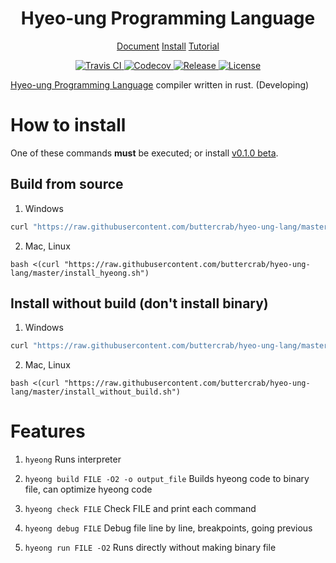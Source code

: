 <h1 align="center">Hyeo-ung Programming Language</h1>

<p align="center">
<a href="https://github.com/buttercrab/hyeo-ung-lang/wiki/Document">Document</a>
<a href="https://github.com/buttercrab/hyeo-ung-lang/wiki/How-to-Install">Install</a>
<a href="https://github.com/buttercrab/hyeo-ung-lang/wiki/Language-Tutorial">Tutorial</a>
</p>

<p align="center">
<a href="https://travis-ci.com/buttercrab/hyeo-ung-lang">
<img alt="Travis CI" src="https://img.shields.io/travis/com/buttercrab/hyeo-ung-lang?style=flat-square"/>
</a>
<a href="https://codecov.io/gh/buttercrab/hyeo-ung-lang">
<img alt="Codecov" src="https://img.shields.io/codecov/c/github/buttercrab/hyeo-ung-lang?style=flat-square"/>
</a>
<a href="https://github.com/buttercrab/hyeo-ung-lang/releases">
<img alt="Release" src="https://img.shields.io/github/v/release/buttercrab/hyeo-ung-lang?include_prereleases&style=flat-square"/>
</a>
<a href="https://github.com/buttercrab/hyeo-ung-lang/blob/master/LICENSE">
<img alt="License" src="https://img.shields.io/github/license/buttercrab/hyeo-ung-lang?style=flat-square"/>
</a>
</p>

[Hyeo-ung Programming Language](https://gist.github.com/xnuk/d9f883ede568d97caa158255e4b4d069) compiler written in rust.
(Developing)

# How to install

One of these commands **must** be executed; or install [v0.1.0 beta](https://github.com/buttercrab/hyeo-ung-lang/releases/tag/v0.1.0-beta).

## Build from source

1. Windows
```cmd
curl "https://raw.githubusercontent.com/buttercrab/hyeo-ung-lang/master/install_hyeong.cmd" | cmd
```

2. Mac, Linux
```shell script
bash <(curl "https://raw.githubusercontent.com/buttercrab/hyeo-ung-lang/master/install_hyeong.sh")
```

## Install without build (don't install binary)

1. Windows
```cmd
curl "https://raw.githubusercontent.com/buttercrab/hyeo-ung-lang/master/install_without_build.cmd" | cmd
```

2. Mac, Linux
```shell script
bash <(curl "https://raw.githubusercontent.com/buttercrab/hyeo-ung-lang/master/install_without_build.sh")
```

# Features

1. `hyeong`
  Runs interpreter

2. `hyeong build FILE -O2 -o output_file`
  Builds hyeong code to binary file, can optimize hyeong code

3. `hyeong check FILE`
  Check FILE and print each command 

4. `hyeong debug FILE`
  Debug file line by line, breakpoints, going previous

5. `hyeong run FILE -O2`
  Runs directly without making binary file